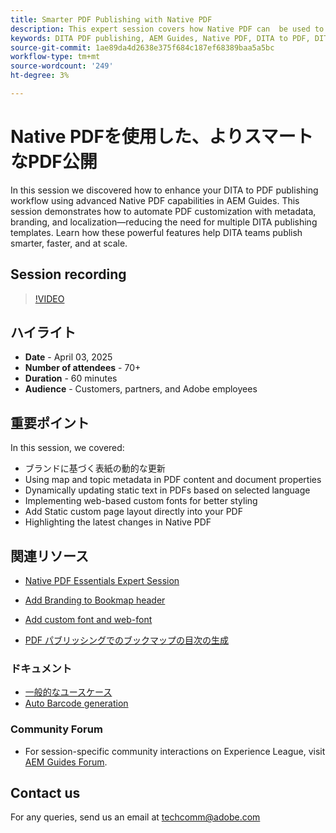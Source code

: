 ```yaml
---
title: Smarter PDF Publishing with Native PDF
description: This expert session covers how Native PDF can  be used to create DITA ready PDF without use of advance CSS or XSLT expertise instead using low code technology for generating PDF
keywords: DITA PDF publishing, AEM Guides, Native PDF, DITA to PDF, DITA publishing workflow, PDF automation, metadata-driven publishing, DITA templates
source-git-commit: 1ae89da4d2638e375f684c187ef68389baa5a5bc
workflow-type: tm+mt
source-wordcount: '249'
ht-degree: 3%

---
```


# Native PDFを使用した、よりスマートなPDF公開

In this session we discovered how to enhance your DITA to PDF publishing workflow using advanced Native PDF capabilities in AEM Guides. This session demonstrates how to automate PDF customization with metadata, branding, and localization—reducing the need for multiple DITA publishing templates. Learn how these powerful features help DITA teams publish smarter, faster, and at scale.


## Session recording

>[!VIDEO](https://video.tv.adobe.com/v/3457489/?quality=12&learn=on)


## ハイライト

- **Date** - April 03, 2025
- **Number of attendees** - 70+
- **Duration** - 60 minutes
- **Audience** - Customers, partners, and Adobe employees


## 重要ポイント

In this session, we covered:
- ブランドに基づく表紙の動的な更新
- Using map and topic metadata in PDF content and document properties
- Dynamically updating static text in PDFs based on selected language
- Implementing web-based custom fonts for better styling
- Add Static custom  page layout directly into your PDF
- Highlighting the latest changes in Native PDF


## 関連リソース

- [Native PDF Essentials Expert Session](../expert-sessions/native-pdf-publishing-essentials-feb23.md)
- [Add Branding to Bookmap header](../kb-articles/publishing/add-branding-to-bookmap-content-header.md)
- [Add custom font and web-font](../kb-articles/publishing/add-custom-font-native-pdf.md)

- [PDF パブリッシングでのブックマップの目次の生成](../kb-articles/publishing/how-to-include-bookmap-toc-in-pdf-publishing.md)


### ドキュメント

- [一般的なユースケース](../../native-pdf/stylesheet.md)
- [Auto Barcode generation](../../native-pdf/add-barcode.md)


### Community Forum

- For session-specific community interactions on Experience League, visit  [AEM Guides Forum](https://experienceleaguecommunities.adobe.com/t5/experience-manager-guides/bd-p/xml-documentation-discussions?profile.language=ja).






## Contact us

For any queries, send us an email at <techcomm@adobe.com>
